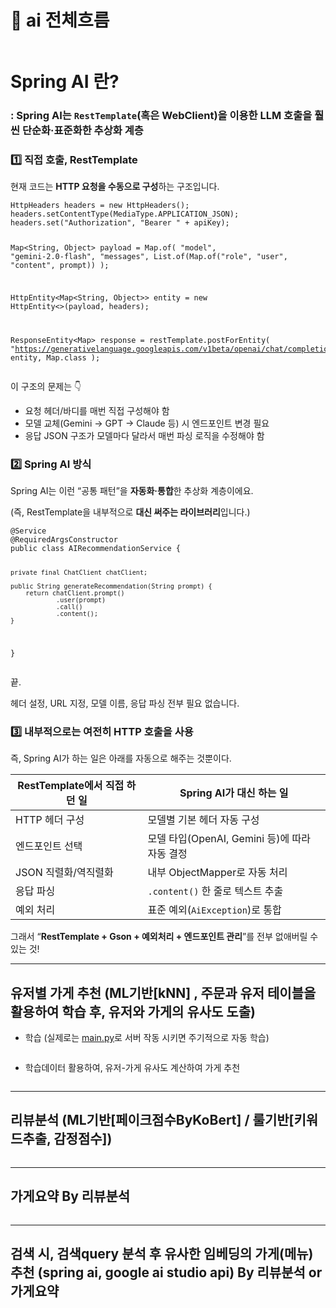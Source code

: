 <h1 id="🦁-ai-전체흐름">🦁 ai 전체흐름</h1>
<p><img alt="" src="https://velog.velcdn.com/images/hello22433/post/ef0ea82b-517e-4bcd-9c4e-061ef7a36e6e/image.png" /></p>
<h1 id="spring-ai-란">Spring AI 란?</h1>
<h3 id="-spring-ai는-resttemplate혹은-webclient을-이용한-llm-호출을-훨씬-단순화·표준화한-추상화-계층">: Spring AI는 <code>RestTemplate</code>(혹은 WebClient)을 이용한 LLM 호출을 훨씬 단순화·표준화한 추상화 계층</h3>
<h3 id="1️⃣-직접-호출-resttemplate">1️⃣ 직접 호출, RestTemplate</h3>
<p>현재 코드는 <strong>HTTP 요청을 수동으로 구성</strong>하는 구조입니다.</p>
<pre><code class="language-java">HttpHeaders headers = new HttpHeaders();
headers.setContentType(MediaType.APPLICATION_JSON);
headers.set(&quot;Authorization&quot;, &quot;Bearer &quot; + apiKey);

Map&lt;String, Object&gt; payload = Map.of(
    &quot;model&quot;, &quot;gemini-2.0-flash&quot;,
    &quot;messages&quot;, List.of(Map.of(&quot;role&quot;, &quot;user&quot;, &quot;content&quot;, prompt))
);

HttpEntity&lt;Map&lt;String, Object&gt;&gt; entity = new HttpEntity&lt;&gt;(payload, headers);

ResponseEntity&lt;Map&gt; response = restTemplate.postForEntity(
    &quot;https://generativelanguage.googleapis.com/v1beta/openai/chat/completions&quot;,
    entity,
    Map.class
);</code></pre>
<p>이 구조의 문제는 👇</p>
<ul>
<li>요청 헤더/바디를 매번 직접 구성해야 함</li>
<li>모델 교체(Gemini → GPT → Claude 등) 시 엔드포인트 변경 필요</li>
<li>응답 JSON 구조가 모델마다 달라서 매번 파싱 로직을 수정해야 함</li>
</ul>
<h3 id="2️⃣-spring-ai-방식">2️⃣ Spring AI 방식</h3>
<p>Spring AI는 이런 “공통 패턴”을 <strong>자동화·통합</strong>한 추상화 계층이에요.</p>
<p>(즉, RestTemplate을 내부적으로 <strong>대신 써주는 라이브러리</strong>입니다.)</p>
<pre><code class="language-java">@Service
@RequiredArgsConstructor
public class AIRecommendationService {

    private final ChatClient chatClient;

    public String generateRecommendation(String prompt) {
        return chatClient.prompt()
                .user(prompt)
                .call()
                .content();
    }
}</code></pre>
<p>끝.</p>
<p>헤더 설정, URL 지정, 모델 이름, 응답 파싱 전부 필요 없습니다.</p>
<h3 id="3️⃣-내부적으로는-여전히-http-호출을-사용">3️⃣ 내부적으로는 여전히 HTTP 호출을 사용</h3>
<p>즉, Spring AI가 하는 일은 아래를 자동으로 해주는 것뿐이다.</p>
<table>
<thead>
<tr>
<th>RestTemplate에서 직접 하던 일</th>
<th>Spring AI가 대신 하는 일</th>
</tr>
</thead>
<tbody><tr>
<td>HTTP 헤더 구성</td>
<td>모델별 기본 헤더 자동 구성</td>
</tr>
<tr>
<td>엔드포인트 선택</td>
<td>모델 타입(OpenAI, Gemini 등)에 따라 자동 결정</td>
</tr>
<tr>
<td>JSON 직렬화/역직렬화</td>
<td>내부 ObjectMapper로 자동 처리</td>
</tr>
<tr>
<td>응답 파싱</td>
<td><code>.content()</code> 한 줄로 텍스트 추출</td>
</tr>
<tr>
<td>예외 처리</td>
<td>표준 예외(<code>AiException</code>)로 통합</td>
</tr>
</tbody></table>
<p>그래서 “<strong>RestTemplate + Gson + 예외처리 + 엔드포인트 관리</strong>”를 전부 없애버릴 수 있는 것!</p>
<hr />
<h2 id="유저별-가게-추천-ml기반knn--주문과-유저-테이블을-활용하여-학습-후-유저와-가게의-유사도-도출">유저별 가게 추천 (ML기반[kNN] , 주문과 유저 테이블을 활용하여 학습 후, 유저와 가게의 유사도 도출)</h2>
<ul>
<li>학습 (실제로는 <a href="http://main.py">main.py</a>로 서버 작동 시키면 주기적으로 자동 학습)</li>
</ul>
<p><img alt="" src="https://velog.velcdn.com/images/hello22433/post/b521e833-63c2-4339-82e1-3d1b174c5b64/image.gif" /></p>
<ul>
<li><p>학습데이터 활용하여, 유저-가게 유사도 계산하여 가게 추천</p>
<p>  <img alt="" src="https://velog.velcdn.com/images/hello22433/post/80eca315-4032-42b4-a40d-6829e1a7dbc5/image.gif" /></p>
</li>
</ul>
<hr />
<h2 id="리뷰분석-ml기반페이크점수bykobert--룰기반키워드추출-감정점수">리뷰분석 (ML기반[페이크점수ByKoBert] / 룰기반[키워드추출, 감정점수])</h2>
<p><img alt="" src="https://velog.velcdn.com/images/hello22433/post/059ef7bd-708c-4888-8adc-db132ec9a092/image.gif" /></p>
<hr />
<h2 id="가게요약--by-리뷰분석">가게요약  By 리뷰분석</h2>
<p><img alt="" src="https://velog.velcdn.com/images/hello22433/post/a87e4396-8e74-42fd-93c6-5a69bd2268cf/image.gif" /></p>
<hr />
<h2 id="검색-시-검색query-분석-후-유사한-임베딩의-가게메뉴-추천-spring-ai-google-ai-studio-api-by-리뷰분석-or-가게요약">검색 시, 검색query 분석 후 유사한 임베딩의 가게(메뉴) 추천 (spring ai, google ai studio api) By 리뷰분석 or 가게요약</h2>
<p><img alt="" src="https://velog.velcdn.com/images/hello22433/post/a082e00f-9679-4a10-a7b2-190d530062a3/image.gif" /></p>